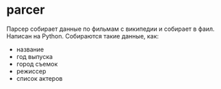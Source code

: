 # parcer
Парсер собирает данные по фильмам с википедии и собирает в фаил. Написан на Python.
Собираются такие данные, как: 
* название
* год выпуска
* город съемок
* режиссер
* список актеров
